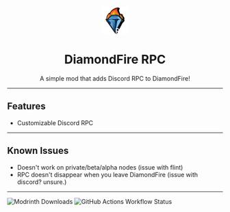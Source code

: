 <p align="center">
<img width="64" src="./.github/icon.png" alt="The DiamondFire logo with the words RPC in a white font"/>
</p>
<h1 align="center"> DiamondFire RPC </h1>
<p align="center">A simple mod that adds Discord RPC to DiamondFire!</p>

---
## Features
- Customizable Discord RPC

---
## Known Issues
- Doesn't work on private/beta/alpha nodes (issue with flint)
- RPC doesn't disappear when you leave DiamondFire (issue with discord? unsure.)

---
![Modrinth Downloads](https://img.shields.io/modrinth/dt/QmAnYs7W)
![GitHub Actions Workflow Status](https://img.shields.io/github/actions/workflow/status/neptunethefox/DiamondFireRPC/build.yml)
